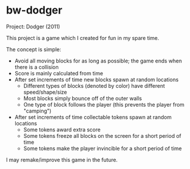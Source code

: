 # bw-dodger

Project: Dodger (2011)

This project is a game which I created for fun in my spare time.

The concept is simple:
- Avoid all moving blocks for as long as possible; the game ends when there is a collision
- Score is mainly calculated from time
- After set increments of time new blocks spawn at random locations
  - Different types of blocks (denoted by color) have different speed/shape/size
  - Most blocks simply bounce off of the outer walls
  - One type of block follows the player (this prevents the player from "camping")
- After set increments of time collectable tokens spawn at random locations
  - Some tokens award extra score
  - Some tokens freeze all blocks on the screen for a short period of time
  - Some tokens make the player invincible for a short period of time
  
I may remake/improve this game in the future.

